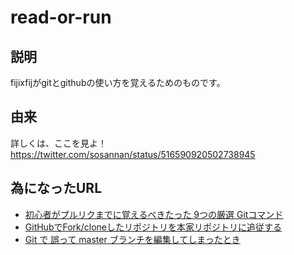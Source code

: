 # read-or-run
## 説明
fijixfijがgitとgithubの使い方を覚えるためのものです。
## 由来
詳しくは、ここを見よ！<https://twitter.com/sosannan/status/516590920502738945>
## 為になったURL
- [初心者がプルリクまでに覚えるべきたった 9つの厳選 Gitコマンド](http://akiyoko.hatenablog.jp/entry/2014/12/02/000939)
- [GitHubでFork/cloneしたリポジトリを本家リポジトリに追従する](http://qiita.com/xtetsuji/items/555a1ef19ed21ee42873)
- [Git で 誤って master ブランチを編集してしまったとき](http://qiita.com/Salinger/items/839a6f467e27235cabc3)
